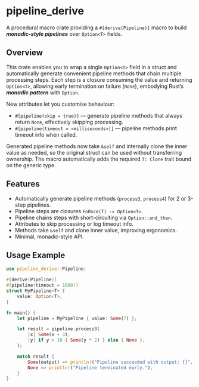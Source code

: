 # pipeline_derive

A procedural macro crate providing a `#[derive(Pipeline)]` macro to build **_monadic-style pipelines_** over `Option<T>` fields.

## Overview

This crate enables you to wrap a single `Option<T>` field in a struct and automatically generate convenient pipeline methods that chain multiple processing steps. Each step is a closure consuming the value and returning `Option<T>`, allowing early termination on failure (`None`), embodying Rust’s **_monadic pattern_** with `Option`.

New attributes let you customise behaviour:

- `#[pipeline(skip = true)]` — generate pipeline methods that always return `None`, effectively skipping processing.
- `#[pipeline(timeout = <milliseconds>)]` — pipeline methods print timeout info when called.

Generated pipeline methods now take `&self` and internally clone the inner value as needed, so the original struct can be used without transferring ownership. The macro automatically adds the required `T: Clone` trait bound on the generic type.

## Features

- Automatically generate pipeline methods (`process3`, `process4`) for 2 or 3-step pipelines.
- Pipeline steps are closures `FnOnce(T) -> Option<T>`.
- Pipeline chains steps with short-circuiting via `Option::and_then`.
- Attributes to skip processing or log timeout info.
- Methods take `&self` and clone inner value, improving ergonomics.
- Minimal, monadic-style API.

## Usage Example

```rust
use pipeline_derive::Pipeline;

#[derive(Pipeline)]
#[pipeline(timeout = 1000)]
struct MyPipeline<T> {
    value: Option<T>,
}

fn main() {
    let pipeline = MyPipeline { value: Some(7) };

    let result = pipeline.process3(
        |x| Some(x + 3),
        |y| if y > 10 { Some(y * 2) } else { None },
    );

    match result {
        Some(output) => println!("Pipeline succeeded with output: {}", output),
        None => println!("Pipeline terminated early."),
    }
}
```